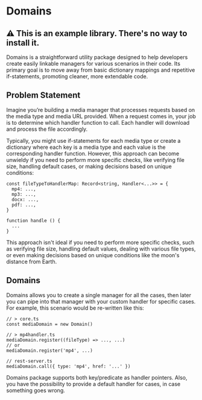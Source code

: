 # Domains
## ⚠️ This is an example library. There's no way to install it.

Domains is a straightforward utility package designed to help developers create easily linkable managers for various scenarios in their code. Its primary goal is to move away from basic dictionary mappings and repetitive if-statements, promoting cleaner, more extendable code.

## Problem Statement

Imagine you’re building a media manager that processes requests based on the media type and media URL provided. When a request comes in, your job is to determine which handler function to call. Each handler will download and process the file accordingly.

Typically, you might use if-statements for each media type or create a dictionary where each key is a media type and each value is the corresponding handler function. However, this approach can become unwieldy if you need to perform more specific checks, like verifying file size, handling default cases, or making decisions based on unique conditions:

```tsx
const fileTypeToHandlerMap: Record<string, Handler<...>> = {
  mp4: ...,
  mp3: ...,
  docx: ...,
  pdf: ...,
}

function handle () {
  ...
}
```

This approach isn't ideal if you need to perform more specific checks, such as verifying file size, handling default values, dealing with various file types, or even making decisions based on unique conditions like the moon's distance from Earth.

## Domains

Domains allows you to create a single manager for all the cases, then later you can pipe into that manager with your custom handler for specific cases. For example, this scenario would be re-written like this:

```tsx
// > core.ts
const mediaDomain = new Domain() 

// > mp4handler.ts
mediaDomain.register((fileType) => ..., ...)
// or
mediaDomain.register('mp4', ...)

// rest-server.ts
mediaDomain.call({ type: 'mp4', href: '...' })
```

Domains package supports both key/predicate as handler pointers. Also, you have the possibility to provide a default handler for cases, in case something goes wrong.

